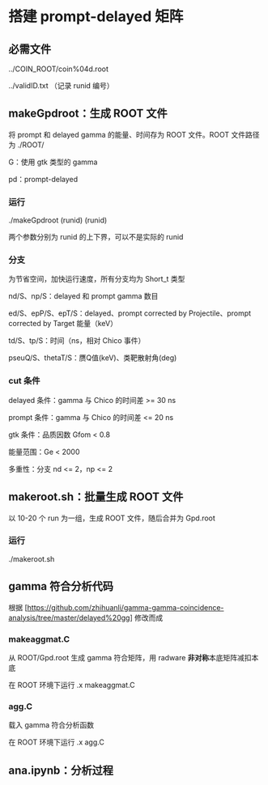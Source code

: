 # 搭建 prompt-delayed 矩阵

## 必需文件

../COIN_ROOT/coin%04d.root

../validID.txt  （记录 runid 编号）

## makeGpdroot：生成 ROOT 文件

将 prompt 和 delayed gamma 的能量、时间存为 ROOT 文件。ROOT 文件路径为 ./ROOT/

G：使用 gtk 类型的 gamma

pd：prompt-delayed

### 运行

./makeGpdroot (runid) (runid)

两个参数分别为 runid 的上下界，可以不是实际的 runid

### 分支

为节省空间，加快运行速度，所有分支均为 Short_t 类型

nd/S、np/S：delayed 和 prompt gamma 数目

ed/S、epP/S、epT/S：delayed、prompt corrected by Projectile、prompt corrected by Target 能量（keV）

td/S、tp/S：时间（ns，相对 Chico 事件）

pseuQ/S、thetaT/S：赝Q值(keV)、类靶散射角(deg)

### cut 条件

delayed 条件：gamma 与 Chico 的时间差 >= 30 ns

prompt 条件：gamma 与 Chico 的时间差 <= 20 ns

gtk 条件：品质因数 Gfom < 0.8

能量范围：Ge < 2000

多重性：分支 nd <= 2，np <= 2

## makeroot.sh：批量生成 ROOT 文件

以 10-20 个 run 为一组，生成 ROOT 文件，随后合并为 Gpd.root

### 运行

./makeroot.sh

## gamma 符合分析代码

根据 [https://github.com/zhihuanli/gamma-gamma-coincidence-analysis/tree/master/delayed%20gg] 修改而成

### makeaggmat.C

从 ROOT/Gpd.root 生成 gamma 符合矩阵，用 radware **非对称**本底矩阵减扣本底

在 ROOT 环境下运行 .x makeaggmat.C

### agg.C

载入 gamma 符合分析函数

在 ROOT 环境下运行 .x agg.C

## ana.ipynb：分析过程

